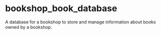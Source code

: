 # bookshop_book_database
A database for a bookshop to store and manage information about books owned by a bookshop.

